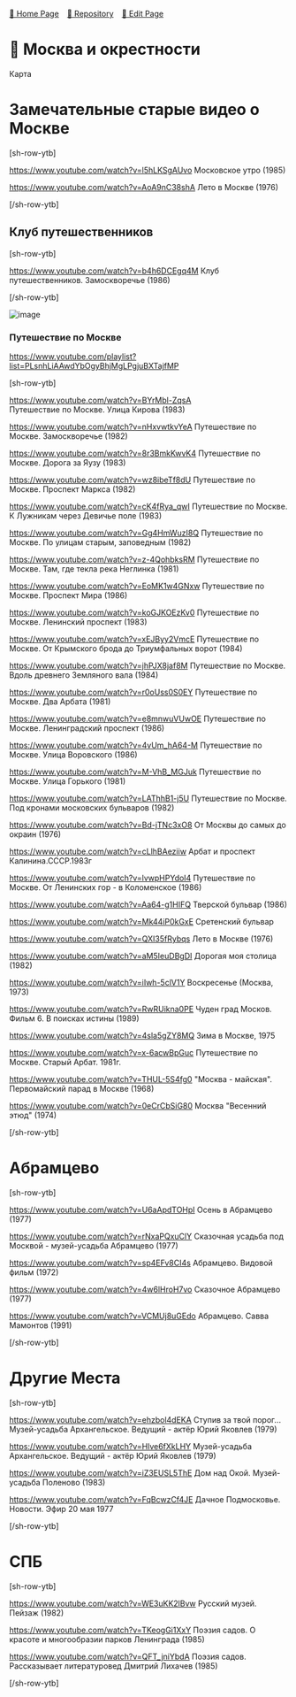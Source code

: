 
<style>
	@import url("/utils/css/bootstrap-grid.css");
	@import url("/utils/css/iframe-youtube.css");
</style>
<script src="/shortcutsjs/shortcuts-v4.js" defer></script>


[🚀 Home Page](https://andrewalevin.github.io/) &ensp;  [🏰 Repository](https://github.com/andrewalevin/andrewalevin.github.io) &ensp;  [🔨 Edit Page](https://github.com/andrewalevin/andrewalevin.github.io/edit/main/moscow.md)



# 🌳 Москва и окрестности 

Карта 







# Замечательные старые видео о Москве


[sh-row-ytb]

https://www.youtube.com/watch?v=l5hLKSgAUvo
Московское утро (1985)

https://www.youtube.com/watch?v=AoA9nC38shA
Лето в Москве (1976)


[/sh-row-ytb]



## Клуб путешественников


[sh-row-ytb]

https://www.youtube.com/watch?v=b4h6DCEgq4M
Клуб путешественников. Замоскворечье (1986)

[/sh-row-ytb]



![image](https://github.com/andrewalevin/andrewalevin.github.io/assets/155118488/74812a97-b27c-44ea-b53e-55f8a32840f3)



### Путешествие по Москве


https://www.youtube.com/playlist?list=PLsnhLiAAwdYbOgyBhjMgLPgjuBXTajfMP


[sh-row-ytb]


https://www.youtube.com/watch?v=BYrMbl-ZqsA  
Путешествие по Москве. Улица Кирова (1983)


https://www.youtube.com/watch?v=nHxvwtkvYeA 
Путешествие по Москве. Замоскворечье (1982)


https://www.youtube.com/watch?v=8r3BmkKwvK4
Путешествие по Москве. Дорога за Яузу (1983)


https://www.youtube.com/watch?v=wz8ibeTf8dU
Путешествие по Москве. Проспект Маркса (1982)


https://www.youtube.com/watch?v=cK4fRya_qwI
Путешествие по Москве. К Лужникам через Девичье поле (1983)


https://www.youtube.com/watch?v=Gg4HmWuzI8Q
Путешествие по Москве. По улицам старым, заповедным (1982)


https://www.youtube.com/watch?v=z-4QohbksRM
Путешествие по Москве. Там, где текла река Неглинка (1981)


https://www.youtube.com/watch?v=EoMK1w4GNxw
Путешествие по Москве. Проспект Мира (1986)


https://www.youtube.com/watch?v=koGJKOEzKv0
Путешествие по Москве. Ленинский проспект (1983)


https://www.youtube.com/watch?v=xEJByy2VmcE
Путешествие по Москве. От Крымского брода до Триумфальных ворот (1984)


https://www.youtube.com/watch?v=jhPJX8jaf8M
Путешествие по Москве. Вдоль древнего Земляного вала (1984)


https://www.youtube.com/watch?v=r0oUss0S0EY
Путешествие по Москве. Два Арбата (1981)


https://www.youtube.com/watch?v=e8mnwuVUwOE
Путешествие по Москве. Ленинградский проспект (1986)


https://www.youtube.com/watch?v=4vUm_hA64-M
Путешествие по Москве. Улица Воровского (1986)


https://www.youtube.com/watch?v=M-VhB_MGJuk
Путешествие по Москве. Улица Горького (1981)


https://www.youtube.com/watch?v=LAThhB1-j5U
Путешествие по Москве. Под кронами московских бульваров (1982)


https://www.youtube.com/watch?v=Bd-jTNc3xO8
От Москвы до самых до окраин (1976)


https://www.youtube.com/watch?v=cLlhBAeziiw
Арбат и проспект Калинина.СССР.1983г


https://www.youtube.com/watch?v=lvwpHPYdoI4
Путешествие по Москве. От Ленинских гор - в Коломенское (1986)


https://www.youtube.com/watch?v=Aa64-g1HIFQ
Тверской бульвар (1986)


https://www.youtube.com/watch?v=Mk44iP0kGxE
Сретенский бульвар


https://www.youtube.com/watch?v=QXI35fRybqs
Лето в Москве (1976)


https://www.youtube.com/watch?v=aM5IeuDBgDI
Дорогая моя столица (1982)


https://www.youtube.com/watch?v=iIwh-5clV1Y
Воскресенье (Москва, 1973)



https://www.youtube.com/watch?v=RwRUikna0PE
Чуден град Москов. Фильм 6. В поисках истины (1989)


https://www.youtube.com/watch?v=4sla5gZY8MQ
Зима в Москве, 1975


https://www.youtube.com/watch?v=x-6acwBpGuc
Путешествие по Москве. Старый Арбат. 1981г.


https://www.youtube.com/watch?v=THUL-5S4fg0
"Москва - майская". Первомайский парад в Москве (1968)


https://www.youtube.com/watch?v=0eCrCbSiG80
Москва "Весенний этюд" (1974)


[/sh-row-ytb]





# Абрамцево


[sh-row-ytb]


https://www.youtube.com/watch?v=U6aApdTOHpI
Осень в Абрамцево (1977)

https://www.youtube.com/watch?v=rNxaPQxuClY
Сказочная усадьба под Москвой - музей-усадьба Абрамцево (1977)


https://www.youtube.com/watch?v=sp4EFv8CI4s
Абрамцево. Видовой фильм (1972)


https://www.youtube.com/watch?v=4w6lHroH7vo
Сказочное Абрамцево (1977)


https://www.youtube.com/watch?v=VCMUj8uGEdo
Абрамцево. Савва Мамонтов (1991)



[/sh-row-ytb]



# Другие Места


[sh-row-ytb]

https://www.youtube.com/watch?v=ehzbol4dEKA
Ступив за твой порог... Музей-усадьба Архангельское. Ведущий - актёр Юрий Яковлев (1979)


https://www.youtube.com/watch?v=Hlve6fXkLHY
Музей-усадьба Архангельское. Ведущий - актёр Юрий Яковлев (1979)



https://www.youtube.com/watch?v=iZ3EUSL5ThE
Дом над Окой. Музей-усадьба Поленово (1983)


https://www.youtube.com/watch?v=FqBcwzCf4JE
Дачное Подмосковье. Новости. Эфир 20 мая 1977


[/sh-row-ytb]



# СПБ 

[sh-row-ytb]

https://www.youtube.com/watch?v=WE3uKK2lBvw
Русский музей. Пейзаж (1982)


https://www.youtube.com/watch?v=TKeogGi1XxY
Поэзия садов. О красоте и многообразии парков Ленинграда (1985)


https://www.youtube.com/watch?v=QFT_jniYbdA
Поэзия садов. Рассказывает литературовед Дмитрий Лихачев (1985)



[/sh-row-ytb]










